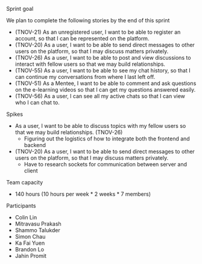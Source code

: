 <!-----
NEW: Check the "Suppress top comment" option to remove this info from the output.

Conversion time: 0.297 seconds.


Using this Markdown file:

1. Paste this output into your source file.
2. See the notes and action items below regarding this conversion run.
3. Check the rendered output (headings, lists, code blocks, tables) for proper
   formatting and use a linkchecker before you publish this page.

Conversion notes:

* Docs to Markdown version 1.0β29
* Fri Jun 11 2021 19:21:18 GMT-0700 (PDT)
* Source doc: sprint1
----->


Sprint goal 


We plan to complete the following stories by the end of this sprint



*   (TNOV-21) As an unregistered user, I want to be able to register an account, so that I can be represented on the platform.
*   (TNOV-20) As a user, I want to be able to send direct messages to other users on the platform, so that I may discuss matters privately.
*   (TNOV-26) As a user, I want to be able to post and view discussions to interact with fellow users so that we may build relationships.
*   (TNOV-55) As a user, I want to be able to see my chat history, so that I can continue my conversations from where I last left off.
*   (TNOV-51) As a Mentee, I want to be able to comment and ask questions on the e-learning videos so that I can get my questions answered easily.
*   (TNOV-56) As a user, I can see all my active chats so that I can view who I can chat to.

Spikes



*   As a user, I want to be able to discuss topics with my fellow users so that we may build relationships. (TNOV-26)
    *   Figuring out the logistics of how to integrate both the frontend and backend
*   (TNOV-20) As a user, I want to be able to send direct messages to other users on the platform, so that I may discuss matters privately.
    *   Have to research sockets for communication between server and client

Team capacity



*   140 hours (10 hours per week * 2 weeks * 7 members) 

Participants



*   Colin Lin
*   Mitravasu Prakash
*   Shammo Talukder
*   Simon Chau
*   Ka Fai Yuen
*   Brandon Lo
*   Jahin Promit